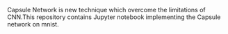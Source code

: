 Capsule Network is new  technique which overcome the limitations of CNN.This repository contains Jupyter notebook implementing the Capsule network on mnist.
